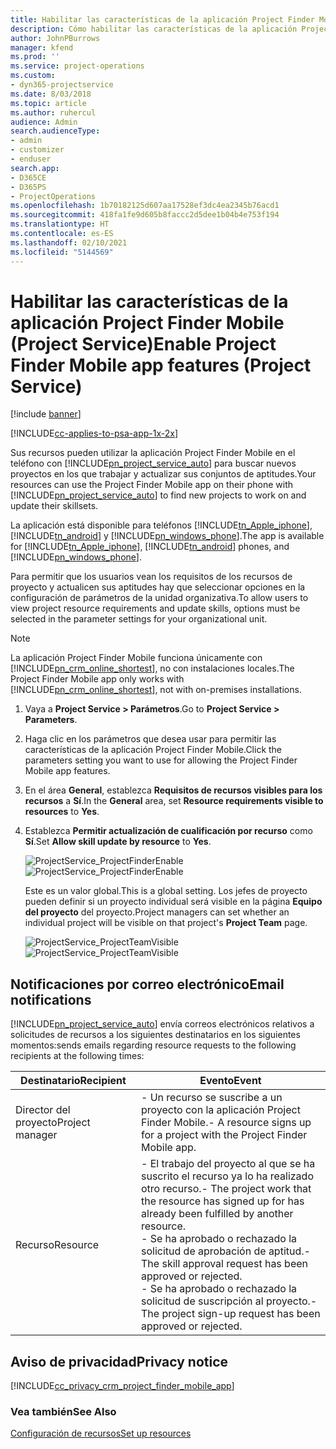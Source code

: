 ```yaml
---
title: Habilitar las características de la aplicación Project Finder Mobile
description: Cómo habilitar las características de la aplicación Project Finder Mobile para Project Service
author: JohnPBurrows
manager: kfend
ms.prod: ''
ms.service: project-operations
ms.custom:
- dyn365-projectservice
ms.date: 8/03/2018
ms.topic: article
ms.author: ruhercul
audience: Admin
search.audienceType:
- admin
- customizer
- enduser
search.app:
- D365CE
- D365PS
- ProjectOperations
ms.openlocfilehash: 1b70182125d607aa17528ef3dc4ea2345b76acd1
ms.sourcegitcommit: 418fa1fe9d605b8faccc2d5dee1b04b4e753f194
ms.translationtype: HT
ms.contentlocale: es-ES
ms.lasthandoff: 02/10/2021
ms.locfileid: "5144569"
---
```

# <a name="enable-project-finder-mobile-app-features-project-service"></a><span data-ttu-id="56ee5-103">Habilitar las características de la aplicación Project Finder Mobile (Project Service)</span><span class="sxs-lookup"><span data-stu-id="56ee5-103">Enable Project Finder Mobile app features (Project Service)</span></span>

[!include [banner](../includes/psa-now-project-operations.md)]

[!INCLUDE[cc-applies-to-psa-app-1x-2x](../includes/cc-applies-to-psa-app-1x-2x.md)]

<span data-ttu-id="56ee5-104">Sus recursos pueden utilizar la aplicación Project Finder Mobile en el teléfono con [!INCLUDE[pn_project_service_auto](../includes/pn-project-service-auto.md)] para buscar nuevos proyectos en los que trabajar y actualizar sus conjuntos de aptitudes.</span><span class="sxs-lookup"><span data-stu-id="56ee5-104">Your resources can use the Project Finder Mobile app on their phone with [!INCLUDE[pn_project_service_auto](../includes/pn-project-service-auto.md)] to find new projects to work on and update their skillsets.</span></span>  
  
 <span data-ttu-id="56ee5-105">La aplicación está disponible para teléfonos [!INCLUDE[tn_Apple_iphone](../includes/tn-apple-iphone.md)], [!INCLUDE[tn_android](../includes/tn-android.md)] y [!INCLUDE[pn_windows_phone](../includes/pn-windows-phone.md)].</span><span class="sxs-lookup"><span data-stu-id="56ee5-105">The app is available for [!INCLUDE[tn_Apple_iphone](../includes/tn-apple-iphone.md)], [!INCLUDE[tn_android](../includes/tn-android.md)] phones, and [!INCLUDE[pn_windows_phone](../includes/pn-windows-phone.md)].</span></span>  
    
 <span data-ttu-id="56ee5-106">Para permitir que los usuarios vean los requisitos de los recursos de proyecto y actualicen sus aptitudes hay que seleccionar opciones en la configuración de parámetros de la unidad organizativa.</span><span class="sxs-lookup"><span data-stu-id="56ee5-106">To allow users to view project resource requirements and update skills, options must be selected in the parameter settings for your organizational unit.</span></span>
  
> [!NOTE]
>  <span data-ttu-id="56ee5-107">La aplicación Project Finder Mobile funciona únicamente con [!INCLUDE[pn_crm_online_shortest](../includes/pn-crm-online-shortest.md)], no con instalaciones locales.</span><span class="sxs-lookup"><span data-stu-id="56ee5-107">The Project Finder Mobile app only works with [!INCLUDE[pn_crm_online_shortest](../includes/pn-crm-online-shortest.md)], not with on-premises installations.</span></span>  
  
1. <span data-ttu-id="56ee5-108">Vaya a **Project Service > Parámetros**.</span><span class="sxs-lookup"><span data-stu-id="56ee5-108">Go to **Project Service > Parameters**.</span></span>  
  
2. <span data-ttu-id="56ee5-109">Haga clic en los parámetros que desea usar para permitir las características de la aplicación Project Finder Mobile.</span><span class="sxs-lookup"><span data-stu-id="56ee5-109">Click the parameters setting you want to use for allowing the Project Finder Mobile app features.</span></span>  
  
3. <span data-ttu-id="56ee5-110">En el área **General**, establezca **Requisitos de recursos visibles para los recursos** a **Sí**.</span><span class="sxs-lookup"><span data-stu-id="56ee5-110">In the **General** area, set **Resource requirements visible to resources** to **Yes**.</span></span>  
  
4. <span data-ttu-id="56ee5-111">Establezca **Permitir actualización de cualificación por recurso** como **Sí**.</span><span class="sxs-lookup"><span data-stu-id="56ee5-111">Set **Allow skill update by resource** to **Yes**.</span></span>  
  
   <span data-ttu-id="56ee5-112">![ProjectService_ProjectFinderEnable](../psa/media/project-service-project-finder-enable.png "ProjectService_ProjectFinderEnable")</span><span class="sxs-lookup"><span data-stu-id="56ee5-112">![ProjectService_ProjectFinderEnable](../psa/media/project-service-project-finder-enable.png "ProjectService_ProjectFinderEnable")</span></span>  
  
   <span data-ttu-id="56ee5-113">Este es un valor global.</span><span class="sxs-lookup"><span data-stu-id="56ee5-113">This is a global setting.</span></span> <span data-ttu-id="56ee5-114">Los jefes de proyecto pueden definir si un proyecto individual será visible en la página **Equipo del proyecto** del proyecto.</span><span class="sxs-lookup"><span data-stu-id="56ee5-114">Project managers can set whether an individual project will be visible on that project's **Project Team** page.</span></span>  
  
   <span data-ttu-id="56ee5-115">![ProjectService_ProjectTeamVisible](../psa/media/project-service-project-team-visible.png "ProjectService_ProjectTeamVisible")</span><span class="sxs-lookup"><span data-stu-id="56ee5-115">![ProjectService_ProjectTeamVisible](../psa/media/project-service-project-team-visible.png "ProjectService_ProjectTeamVisible")</span></span>  
  
## <a name="email-notifications"></a><span data-ttu-id="56ee5-116">Notificaciones por correo electrónico</span><span class="sxs-lookup"><span data-stu-id="56ee5-116">Email notifications</span></span>  
 [!INCLUDE[pn_project_service_auto](../includes/pn-project-service-auto.md)] <span data-ttu-id="56ee5-117">envía correos electrónicos relativos a solicitudes de recursos a los siguientes destinatarios en los siguientes momentos:</span><span class="sxs-lookup"><span data-stu-id="56ee5-117">sends emails regarding resource requests to the following recipients at the following times:</span></span>  
  
|<span data-ttu-id="56ee5-118">Destinatario</span><span class="sxs-lookup"><span data-stu-id="56ee5-118">Recipient</span></span>|<span data-ttu-id="56ee5-119">Evento</span><span class="sxs-lookup"><span data-stu-id="56ee5-119">Event</span></span>|  
|---------------|-----------|  
|<span data-ttu-id="56ee5-120">Director del proyecto</span><span class="sxs-lookup"><span data-stu-id="56ee5-120">Project manager</span></span>|<span data-ttu-id="56ee5-121">- Un recurso se suscribe a un proyecto con la aplicación Project Finder Mobile.</span><span class="sxs-lookup"><span data-stu-id="56ee5-121">- A resource signs up for a project with the Project Finder Mobile app.</span></span>|  
|<span data-ttu-id="56ee5-122">Recurso</span><span class="sxs-lookup"><span data-stu-id="56ee5-122">Resource</span></span>|<span data-ttu-id="56ee5-123">- El trabajo del proyecto al que se ha suscrito el recurso ya lo ha realizado otro recurso.</span><span class="sxs-lookup"><span data-stu-id="56ee5-123">- The project work that the resource has signed up for has already been fulfilled by another resource.</span></span><br /><span data-ttu-id="56ee5-124">- Se ha aprobado o rechazado la solicitud de aprobación de aptitud.</span><span class="sxs-lookup"><span data-stu-id="56ee5-124">- The skill approval request has been approved or rejected.</span></span><br /><span data-ttu-id="56ee5-125">- Se ha aprobado o rechazado la solicitud de suscripción al proyecto.</span><span class="sxs-lookup"><span data-stu-id="56ee5-125">- The project sign-up request has been approved or rejected.</span></span>|  
  
## <a name="privacy-notice"></a><span data-ttu-id="56ee5-126">Aviso de privacidad</span><span class="sxs-lookup"><span data-stu-id="56ee5-126">Privacy notice</span></span>  
 [!INCLUDE[cc_privacy_crm_project_finder_mobile_app](../includes/cc-privacy-crm-project-finder-mobile-app.md)]  
  
### <a name="see-also"></a><span data-ttu-id="56ee5-127">Vea también</span><span class="sxs-lookup"><span data-stu-id="56ee5-127">See Also</span></span>  
 [<span data-ttu-id="56ee5-128">Configuración de recursos</span><span class="sxs-lookup"><span data-stu-id="56ee5-128">Set up resources</span></span>](../psa/set-up-resources.md)
